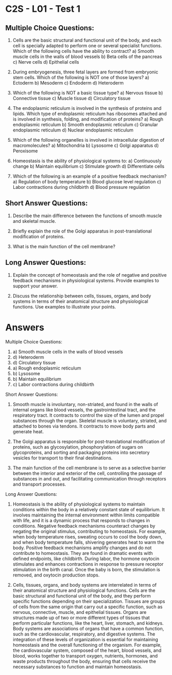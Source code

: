 # C2S - L01 - Test 1

## Multiple Choice Questions:

1.  Cells are the basic structural and functional unit of the body, and each cell is specially adapted to perform one or several specialist functions. Which of the following cells have the ability to contract? 
      a) Smooth muscle cells in the walls of blood vessels 
      b) Beta cells of the pancreas 
      c) Nerve cells 
      d) Epithelial cells
    
2.  During embryogenesis, three fetal layers are formed from embryonic stem cells. Which of the following is NOT one of those layers? 
      a) Ectoderm 
      b) Mesoderm
      c) Endoderm 
      d) Heteroderm
    
3.  Which of the following is NOT a basic tissue type? 
      a) Nervous tissue 
      b) Connective tissue 
      c) Muscle tissue 
      d) Circulatory tissue
    
4.  The endoplasmic reticulum is involved in the synthesis of proteins and lipids. Which type of endoplasmic reticulum has ribosomes attached and is involved in synthesis, folding, and modification of proteins? 
    a) Rough endoplasmic reticulum 
    b) Smooth endoplasmic reticulum 
    c) Granular endoplasmic reticulum 
    d) Nuclear endoplasmic reticulum
    
5.  Which of the following organelles is involved in intracellular digestion of macromolecules?
    a) Mitochondria 
    b) Lysosome 
    c) Golgi apparatus 
    d) Peroxisome
    
6.  Homeostasis is the ability of physiological systems to: 
    a) Continuously change 
    b) Maintain equilibrium 
    c) Stimulate growth 
    d) Differentiate cells
    
7.  Which of the following is an example of a positive feedback mechanism? 
    a) Regulation of body temperature 
    b) Blood glucose level regulation 
    c) Labor contractions during childbirth 
    d) Blood pressure regulation
    

## Short Answer Questions:

1.  Describe the main difference between the functions of smooth muscle and skeletal muscle.
    
2.  Briefly explain the role of the Golgi apparatus in post-translational modification of proteins.
    
3.  What is the main function of the cell membrane?
    

## Long Answer Questions:

1.  Explain the concept of homeostasis and the role of negative and positive feedback mechanisms in physiological systems. Provide examples to support your answer.
    
2.  Discuss the relationship between cells, tissues, organs, and body systems in terms of their anatomical structure and physiological functions. Use examples to illustrate your points.

# Answers

Multiple Choice Questions:

1.  a) Smooth muscle cells in the walls of blood vessels
2.  d) Heteroderm
3.  d) Circulatory tissue
4.  a) Rough endoplasmic reticulum
5.  b) Lysosome
6.  b) Maintain equilibrium
7.  c) Labor contractions during childbirth

Short Answer Questions:

1.  Smooth muscle is involuntary, non-striated, and found in the walls of internal organs like blood vessels, the gastrointestinal tract, and the respiratory tract. It contracts to control the size of the lumen and propel substances through the organ. Skeletal muscle is voluntary, striated, and attached to bones via tendons. It contracts to move body parts and generate heat.
    
2.  The Golgi apparatus is responsible for post-translational modification of proteins, such as glycosylation, phosphorylation of sugars on glycoproteins, and sorting and packaging proteins into secretory vesicles for transport to their final destinations.
    
3.  The main function of the cell membrane is to serve as a selective barrier between the interior and exterior of the cell, controlling the passage of substances in and out, and facilitating communication through receptors and transport processes.
    

Long Answer Questions:

1.  Homeostasis is the ability of physiological systems to maintain conditions within the body in a relatively constant state of equilibrium. It involves maintaining the internal environment within limits compatible with life, and it is a dynamic process that responds to changes in conditions. Negative feedback mechanisms counteract changes by negating the original stimulus, contributing to homeostasis. For example, when body temperature rises, sweating occurs to cool the body down, and when body temperature falls, shivering generates heat to warm the body. Positive feedback mechanisms amplify changes and do not contribute to homeostasis. They are found in dramatic events with defined endpoints, like childbirth. During labor, the hormone oxytocin stimulates and enhances contractions in response to pressure receptor stimulation in the birth canal. Once the baby is born, the stimulation is removed, and oxytocin production stops.
    
2.  Cells, tissues, organs, and body systems are interrelated in terms of their anatomical structure and physiological functions. Cells are the basic structural and functional unit of the body, and they perform specific functions depending on their specialization. Tissues are groups of cells from the same origin that carry out a specific function, such as nervous, connective, muscle, and epithelial tissues. Organs are structures made up of two or more different types of tissues that perform particular functions, like the heart, liver, stomach, and kidneys. Body systems are associations of organs that have a common function, such as the cardiovascular, respiratory, and digestive systems. The integration of these levels of organization is essential for maintaining homeostasis and the overall functioning of the organism. For example, the cardiovascular system, composed of the heart, blood vessels, and blood, works together to transport oxygen, nutrients, hormones, and waste products throughout the body, ensuring that cells receive the necessary substances to function and maintain homeostasis.
